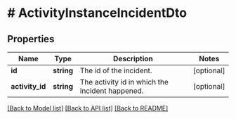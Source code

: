 # # ActivityInstanceIncidentDto

## Properties

Name | Type | Description | Notes
------------ | ------------- | ------------- | -------------
**id** | **string** | The id of the incident. | [optional]
**activity_id** | **string** | The activity id in which the incident happened. | [optional]

[[Back to Model list]](../../README.md#models) [[Back to API list]](../../README.md#endpoints) [[Back to README]](../../README.md)
